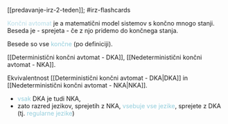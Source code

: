 [[predavanje-irz-2-teden]]; #irz-flashcards 

<font color="#b7dde8">Končni avtomat</font> je a matematični model sistemov s končno mnogo stanji. Beseda je - sprejeta - če z njo pridemo do končnega stanja.

Besede so vse <font color="#92cddc">končne</font> (po definiciji).

[[Deterministični končni avtomat - DKA]],
[[Nedeterministični končni avtomat - NKA]].

Ekvivalentnost [[Deterministični končni avtomat - DKA|DKA]] in [[Nedeterministični končni avtomat - NKA|NKA]].
- <font color="#92cddc">vsak</font> DKA je tudi NKA,
- zato razred jezikov, sprejetih z NKA, <font color="#92cddc">vsebuje vse jezike</font>, sprejete z DKA (tj. <font color="#92cddc">regularne jezike</font>)